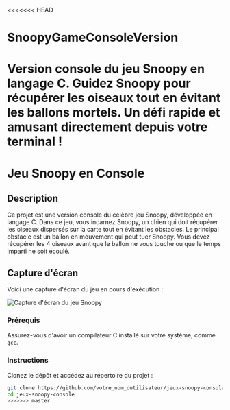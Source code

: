 <<<<<<< HEAD
# SnoopyGameConsoleVersion
Version console du jeu Snoopy en langage C. Guidez Snoopy pour récupérer les oiseaux tout en évitant les ballons mortels. Un défi rapide et amusant directement depuis votre terminal !
=======
# Jeu Snoopy en Console

## Description

Ce projet est une version console du célèbre jeu Snoopy, développée en langage C. Dans ce jeu, vous incarnez Snoopy, un chien qui doit récupérer les oiseaux dispersés sur la carte tout en évitant les obstacles. Le principal obstacle est un ballon en mouvement qui peut tuer Snoopy. Vous devez récupérer les 4 oiseaux avant que le ballon ne vous touche ou que le temps imparti ne soit écoulé.

## Capture d'écran

Voici une capture d'écran du jeu en cours d'exécution :

![Capture d'écran du jeu Snoopy](../images/Demo_jeux.png)

### Prérequis

Assurez-vous d'avoir un compilateur C installé sur votre système, comme `gcc`.

### Instructions

Clonez le dépôt et accédez au répertoire du projet :
```bash
git clone https://github.com/votre_nom_dutilisateur/jeux-snoopy-console.git
cd jeux-snoopy-console
>>>>>>> master
